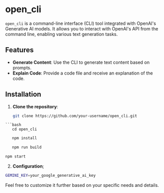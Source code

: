 # open_cli

`open_cli` is a command-line interface (CLI) tool integrated with OpenAI's Generative AI models. It allows you to interact with OpenAI's API from the command line, enabling various text generation tasks.

## Features

- **Generate Content**: Use the CLI to generate text content based on prompts.
- **Explain Code**: Provide a code file and receive an explanation of the code.

## Installation

1. **Clone the repository**:

   ```bash
   git clone https://github.com/your-username/open_cli.git
   ```

````
```bash
   cd open_cli
````

```bash
   npm install
```

```bash
   npm run build
```

```bash
npm start
```

2. **Configuration**;

```bash
GEMINI_KEY=your_google_generative_ai_key
```

Feel free to customize it further based on your specific needs and details.
